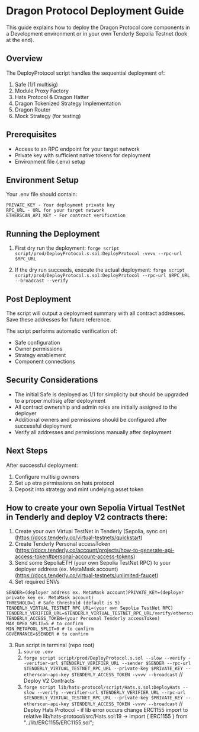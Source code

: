 # Dragon Protocol Deployment Guide

This guide explains how to deploy the Dragon Protocol core components in a Development environment or in your own Tenderly Sepolia Testnet (look at the end).

## Overview

The DeployProtocol script handles the sequential deployment of:

1. Safe (1/1 multisig)
2. Module Proxy Factory
3. Hats Protocol & Dragon Hatter
4. Dragon Tokenized Strategy Implementation
5. Dragon Router
6. Mock Strategy (for testing)

## Prerequisites

- Access to an RPC endpoint for your target network
- Private key with sufficient native tokens for deployment
- Environment file (.env) setup

## Environment Setup

Your .env file should contain:

```
PRIVATE_KEY - Your deployment private key
RPC_URL - URL for your target network
ETHERSCAN_API_KEY - For contract verification
```

## Running the Deployment

1. First dry run the deployment:
   ```forge script script/prod/DeployProtocol.s.sol:DeployProtocol -vvvv --rpc-url $RPC_URL```

2. If the dry run succeeds, execute the actual deployment:
   ```forge script script/prod/DeployProtocol.s.sol:DeployProtocol --rpc-url $RPC_URL --broadcast --verify```

## Post Deployment

The script will output a deployment summary with all contract addresses. Save these addresses for future reference.

The script performs automatic verification of:
- Safe configuration
- Owner permissions
- Strategy enablement
- Component connections

## Security Considerations

- The initial Safe is deployed as 1/1 for simplicity but should be upgraded to a proper multisig after deployment
- All contract ownership and admin roles are initially assigned to the deployer
- Additional owners and permissions should be configured after successful deployment
- Verify all addresses and permissions manually after deployment

## Next Steps

After successful deployment:
1. Configure multisig owners
2. Set up etra permissions on hats protocol
4. Deposit into strategy and mint undelying asset token
## How to create your own Sepolia Virtual TestNet in Tenderly and deploy V2 contracts there:

1. Create your own Virtual TestNet in Tenderly (Sepolia, sync on) (https://docs.tenderly.co/virtual-testnets/quickstart)
2. Create Tenderly Personal accessToken (https://docs.tenderly.co/account/projects/how-to-generate-api-access-token#personal-account-access-tokens)
3. Send some SepoliaETH (your own Sepolia TestNet RPC) to your deployer address (ex. MetaMask account) (https://docs.tenderly.co/virtual-testnets/unlimited-faucet)
4. Set required ENVs

```
SENDER=(deployer address ex. MetaMask account)PRIVATE_KEY=(deployer private key ex. MetaMask account)
THRESHOLD=1 # Safe threshold (default is 5)
TENDERLY_VIRTUAL_TESTNET_RPC_URL=(your own Sepolia TestNet RPC)
TENDERLY_VERIFIER_URL=$TENDERLY_VIRTUAL_TESTNET_RPC_URL/verify/etherscan
TENDERLY_ACCESS_TOKEN=(your Personal Tenderly accessToken)
MAX_OPEX_SPLIT=5 # to confirm
MIN_METAPOOL_SPLIT=0 # to confirm
GOVERNANCE=$SENDER # to confirm
```

3. Run script in terminal (repo root)
    1. `source .env`
    2. ```forge script script/prod/DeployProtocol.s.sol --slow --verify --verifier-url $TENDERLY_VERIFIER_URL --sender $SENDER --rpc-url $TENDERLY_VIRTUAL_TESTNET_RPC_URL --private-key $PRIVATE_KEY --etherscan-api-key $TENDERLY_ACCESS_TOKEN -vvvv --broadcast``` // Deploy V2 Contracts
    3. ```forge script lib/hats-protocol/script/Hats.s.sol:DeployHats --slow --verify --verifier-url $TENDERLY_VERIFIER_URL --rpc-url $TENDERLY_VIRTUAL_TESTNET_RPC_URL --private-key $PRIVATE_KEY --etherscan-api-key $TENDERLY_ACCESS_TOKEN -vvvv --broadcast``` // Deploy Hats Protocol - if lib error occurs change ERC1155 import to relative lib/hats-protocol/src/Hats.sol:19 -> import { ERC1155 } from "../lib/ERC1155/ERC1155.sol";
